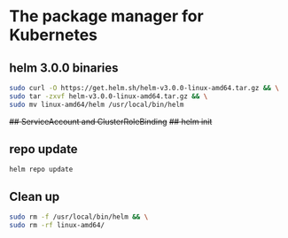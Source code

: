 # The package manager for Kubernetes

## helm 3.0.0 binaries
```bash
sudo curl -O https://get.helm.sh/helm-v3.0.0-linux-amd64.tar.gz && \
sudo tar -zxvf helm-v3.0.0-linux-amd64.tar.gz && \
sudo mv linux-amd64/helm /usr/local/bin/helm
```
~~## ServiceAccount and ClusterRoleBinding~~
~~## helm init~~

## repo update
```helm repo update```

## Clean up
```bash
sudo rm -f /usr/local/bin/helm && \
sudo rm -rf linux-amd64/
```
